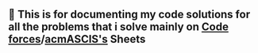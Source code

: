 ## 📒 This is for documenting my code solutions for all the problems that i solve mainly on [Code forces](https://codeforces.com/profile/Akayiz)/[acmASCIS's](https://www.facebook.com/acmASCIS) Sheets
